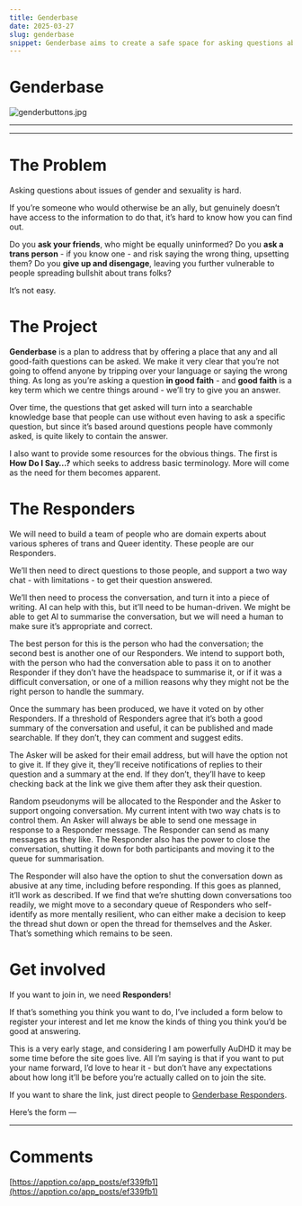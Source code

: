 ```yaml
---
title: Genderbase
date: 2025-03-27
slug: genderbase
snippet: Genderbase aims to create a safe space for asking questions about gender and sexuality without fear of offending. It will develop a searchable knowledge base from good-faith inquiries, supported by a team of domain experts who will respond to questions. Conversations will be summarized and voted on by peers to ensure accuracy and usefulness. The project seeks to engage Responders and is in its early stages, inviting interested individuals to participate.
---
```


# Genderbase

![genderbuttons.jpg](Genderbase%201c3b7795690c800fae75ee6d500317b7/genderbuttons.jpg)

---

---

# The Problem

Asking questions about issues of gender and sexuality is hard.

If you’re someone who would otherwise be an ally, but genuinely doesn’t have access to the information to do that, it’s hard to know how you can find out.

Do you **ask your friends**, who might be equally uninformed? Do you **ask a trans person** - if you know one - and risk saying the wrong thing, upsetting them? Do you **give up and disengage**, leaving you further vulnerable to people spreading bullshit about trans folks?

It’s not easy.

# The Project

**Genderbase** is a plan to address that by offering a place that any and all good-faith questions can be asked. We make it very clear that you’re not going to offend anyone by tripping over your language or saying the wrong thing. As long as you’re asking a question **in good faith** - and **good faith** is a key term which we centre things around - we’ll try to give you an answer.

Over time, the questions that get asked will turn into a searchable knowledge base that people can use without even having to ask a specific question, but since it’s based around questions people have commonly asked, is quite likely to contain the answer.

I also want to provide some resources for the obvious things. The first is **How Do I Say…?** which seeks to address basic terminology. More will come as the need for them becomes apparent.

# The Responders

We will need to build a team of people who are domain experts about various spheres of trans and Queer identity. These people are our Responders.

We’ll then need to direct questions to those people, and support a two way chat - with limitations - to get their question answered.

We’ll then need to process the conversation, and turn it into a piece of writing. AI can help with this, but it’ll need to be human-driven. We might be able to get AI to summarise the conversation, but we will need a human to make sure it’s appropriate and correct.

The best person for this is the person who had the conversation; the second best is another one of our Responders. We intend to support both, with the person who had the conversation able to pass it on to another Responder if they don’t have the headspace to summarise it, or if it was a difficult conversation, or one of a million reasons why they might not be the right person to handle the summary.

Once the summary has been produced, we have it voted on by other Responders. If a threshold of Responders agree that it’s both a good summary of the conversation and useful, it can be published and made searchable. If they don’t, they can comment and suggest edits.

The Asker will be asked for their email address, but will have the option not to give it. If they give it, they’ll receive notifications of replies to their question and a summary at the end. If they don’t, they’ll have to keep checking back at the link we give them after they ask their question.

Random pseudonyms will be allocated to the Responder and the Asker to support ongoing conversation. My current intent with two way chats is to control them. An Asker will always be able to send one message in response to a Responder message. The Responder can send as many messages as they like. The Responder also has the power to close the conversation, shutting it down for both participants and moving it to the queue for summarisation.

The Responder will also have the option to shut the conversation down as abusive at any time, including before responding. If this goes as planned, it’ll work as described. If we find that we’re shutting down conversations too readily, we might move to a secondary queue of Responders who self-identify as more mentally resilient, who can either make a decision to keep the thread shut down or open the thread for themselves and the Asker. That’s something which remains to be seen.

# Get involved

If you want to join in, we need **Responders**!

If that’s something you think you want to do, I’ve included a form below to register your interest and let me know the kinds of thing you think you’d be good at answering.

This is a very early stage, and considering I am powerfully AuDHD it may be some time before the site goes live. All I’m saying is that if you want to put your name forward, I’d love to hear it - but don’t have any expectations about how long it’ll be before you’re actually called on to join the site.

If you want to share the link, just direct people to [Genderbase Responders](https://www.notion.so/1c3b7795690c8065957af15479af9c78?pvs=21).

Here’s the form —

---

# Comments

[https://apption.co/app_posts/ef339fb1](https://apption.co/app_posts/ef339fb1)
